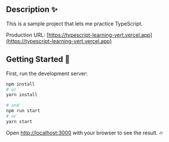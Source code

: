 ## Description ✨

This is a sample project that lets me practice TypeScript.

Production URL: [https://typescript-learning-vert.vercel.app](https://typescript-learning-vert.vercel.app)

## Getting Started 🚀

First, run the development server:

```bash
npm install
# or
yarn install

# and
npm run start
# or
yarn start
```

Open [http://localhost:3000](http://localhost:3000) with your browser to see the result. 🔥
